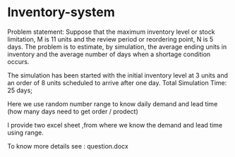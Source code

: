 # Inventory-system


Problem statement:
Suppose that the maximum inventory level or stock limitation, M is 11 units and the review period or reordering point, N is 5 days. The problem is to estimate, by simulation, the average ending units in inventory and the average number of days when a shortage condition occurs.


The simulation has been started with the initial inventory level at 3 units and an order of 8 units scheduled to arrive after one day.
Total Simulation Time: 25 days;

Here we use random number range to know daily demand and lead time (how many days need to get order / prodect)

I provide two excel sheet ,from where we know the demand and lead time using range.

To know more details see :   question.docx


